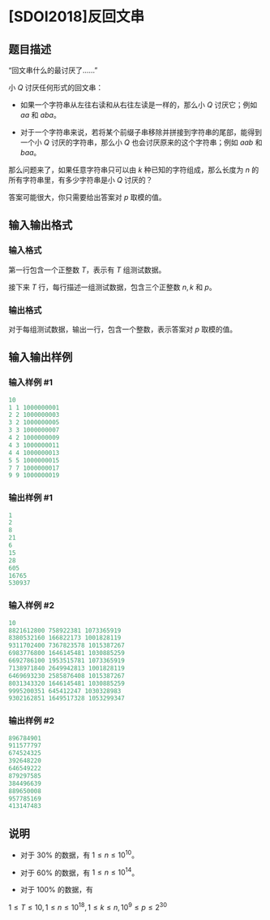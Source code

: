 # [SDOI2018]反回文串

## 题目描述

“回文串什么的最讨厌了……”

小 $Q$ 讨厌任何形式的回文串：

- 如果一个字符串从左往右读和从右往左读是一样的，那么小 $Q$ 讨厌它；例如 $aa$ 和 $aba$。

- 对于一个字符串来说，若将某个前缀子串移除并拼接到字符串的尾部，能得到一个小 $Q$ 讨厌的字符串，那么小 $Q$ 也会讨厌原来的这个字符串；例如 $aab$ 和 $baa$。

那么问题来了，如果任意字符串只可以由 $k$ 种已知的字符组成，那么长度为 $n$ 的所有字符串里，有多少字符串是小 $Q$ 讨厌的？

答案可能很大，你只需要给出答案对 $p$ 取模的值。

## 输入输出格式

### 输入格式

第一行包含一个正整数 $T$，表示有 $T$ 组测试数据。

接下来 $T$ 行，每行描述一组测试数据，包含三个正整数 $n, k$ 和 $p$。

### 输出格式

对于每组测试数据，输出一行，包含一个整数，表示答案对 $p$ 取模的值。

## 输入输出样例

### 输入样例 #1

```cpp
10
1 1 1000000001
2 2 1000000003
3 2 1000000005
3 3 1000000007
4 2 1000000009
4 3 1000000011
4 4 1000000013
5 5 1000000015
7 7 1000000017
9 9 1000000019
```


### 输出样例 #1

```cpp
1
2
8
21
6
15
28
605
16765
530937

```
### 输入样例 #2

```cpp
10
8821612800 758922381 1073365919
8380532160 166822173 1001828119
9311702400 7367823578 1015387267
6983776800 1646145481 1030885259
6692786100 1953515781 1073365919
7138971840 2649942813 1001828119
6469693230 2585876408 1015387267
8031343320 1646145481 1030885259
9995200351 645412247 1030328983
9302162851 1649517328 1053299347

```
### 输出样例 #2

```cpp
896784901
911577797
674524325
392648220
646549222
879297585
384496639
889650008
957785169
413147483
```


## 说明

- 对于 $30\%$ 的数据，有 $1 ≤ n ≤ 10^{10}$。

- 对于 $60\%$ 的数据，有 $1 ≤ n ≤ 10^{14}$。

- 对于 $100\%$ 的数据，有

$1 ≤ T ≤ 10, 1 ≤ n ≤ 10^{18}, 1 ≤ k ≤ n, 10^9 ≤ p ≤ 2^{30}$

